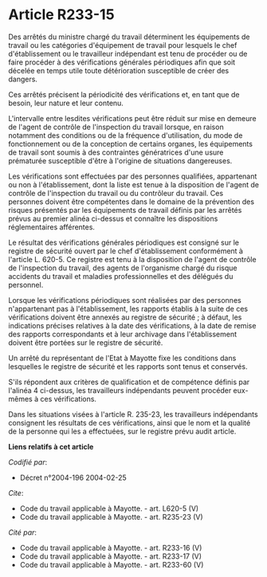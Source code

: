 # Article R233-15

Des arrêtés du ministre chargé du travail déterminent les équipements de travail ou les catégories d'équipement de travail
pour lesquels le chef d'établissement ou le travailleur indépendant est tenu de procéder ou de faire procéder à des
vérifications générales périodiques afin que soit décelée en temps utile toute détérioration susceptible de créer des
dangers. 

Ces arrêtés précisent la périodicité des vérifications et, en tant que de besoin, leur nature et leur contenu. 

L'intervalle entre lesdites vérifications peut être réduit sur mise en demeure de l'agent de contrôle de l'inspection du
travail lorsque, en raison notamment des conditions ou de la fréquence d'utilisation, du mode de fonctionnement ou de la
conception de certains organes, les équipements de travail sont soumis à des contraintes génératrices d'une usure prématurée
susceptible d'être à l'origine de situations dangereuses. 

Les vérifications sont effectuées par des personnes qualifiées, appartenant ou non à l'établissement, dont la liste est tenue
à la disposition de l'agent de contrôle de l'inspection du travail ou du contrôleur du travail. Ces personnes doivent être
compétentes dans le domaine de la prévention des risques présentés par les équipements de travail définis par les arrêtés
prévus au premier alinéa ci-dessus et connaître les dispositions réglementaires afférentes. 

Le résultat des vérifications générales périodiques est consigné sur le registre de sécurité ouvert par le chef
d'établissement conformément à l'article L. 620-5. Ce registre est tenu à la disposition de l'agent de contrôle de
l'inspection du travail, des agents de l'organisme chargé du risque accidents du travail et maladies professionnelles et des
délégués du personnel. 

Lorsque les vérifications périodiques sont réalisées par des personnes n'appartenant pas à l'établissement, les rapports
établis à la suite de ces vérifications doivent être annexés au registre de sécurité ; à défaut, les indications précises
relatives à la date des vérifications, à la date de remise des rapports correspondants et à leur archivage dans
l'établissement doivent être portées sur le registre de sécurité. 

Un arrêté du représentant de l'Etat à Mayotte fixe les conditions dans lesquelles le registre de sécurité et les rapports
sont tenus et conservés. 

S'ils répondent aux critères de qualification et de compétence définis par l'alinéa 4 ci-dessus, les travailleurs
indépendants peuvent procéder eux-mêmes à ces vérifications. 

Dans les situations visées à l'article R. 235-23, les travailleurs indépendants consignent les résultats de ces
vérifications, ainsi que le nom et la qualité de la personne qui les a effectuées, sur le registre prévu audit article.

**Liens relatifs à cet article**

_Codifié par_:

  - Décret n°2004-196 2004-02-25

_Cite_:

  - Code du travail applicable à Mayotte. - art. L620-5 (V)
  - Code du travail applicable à Mayotte. - art. R235-23 (V)

_Cité par_:

  - Code du travail applicable à Mayotte. - art. R233-16 (V)
  - Code du travail applicable à Mayotte. - art. R233-17 (V)
  - Code du travail applicable à Mayotte. - art. R233-60 (V)
